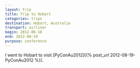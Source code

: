 ```yaml
---
layout: trip
title: Trip to Hobart
categories: trips
destination: Hobart, Australia
transport: airliner
begin: 2012-08-18
end: 2012-08-19
purpose: conference
---
```


I went to Hobart to visit [PyConAu2012]({% post_url 2012-08-19-PyConAu2012 %}).

